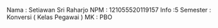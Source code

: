 Nama : Setiawan Sri Raharjo
NPM : 121055520119157
Info :5
Semester : Konversi ( Kelas Pegawai )
MK : PBO
